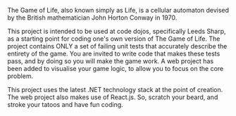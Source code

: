 The Game of Life, also known simply as Life, is a cellular automaton devised by the British mathematician John Horton Conway in 1970.

This project is intended to be used at code dojos, specifically Leeds Sharp, as a starting point for coding one's own version of The Game of Life.
The project contains ONLY a set of failing unit tests that accurately describe the entirety of the game. You are invited to write code that makes these tests pass,
and by doing so you will make the game work. 
A web project has been added to visualise your game logic, to allow you to focus on the core problem.

This project uses the latest .NET technology stack at the point of creation. The web project also makes use of React.js.
So, scratch your beard, and stroke your tatoos and have fun coding.  
